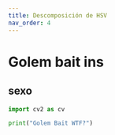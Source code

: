 ```yaml
---
title: Descomposición de HSV
nav_order: 4
---
```

# Golem bait ins
## sexo
``` python
import cv2 as cv

print("Golem Bait WTF?")
```
